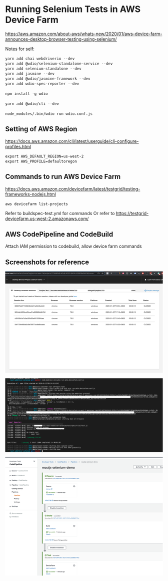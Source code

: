 # Running Selenium Tests in AWS Device Farm

https://aws.amazon.com/about-aws/whats-new/2020/01/aws-device-farm-announces-desktop-browser-testing-using-selenium/

Notes for self:

```
yarn add chai webdriverio --dev
yarn add @wdio/selenium-standalone-service --dev
yarn add selenium-standalone --dev
yarn add jasmine --dev
yarn add @wdio/jasmine-framework --dev
yarn add wdio-spec-reporter --dev

npm install -g wdio

yarn add @wdio/cli --dev

node_modules/.bin/wdio run wdio.conf.js
```

## Setting of AWS Region

https://docs.aws.amazon.com/cli/latest/userguide/cli-configure-profiles.html

```
export AWS_DEFAULT_REGION=us-west-2
export AWS_PROFILE=defaultoregon
```

## Commands to run AWS Device Farm

https://docs.aws.amazon.com/devicefarm/latest/testgrid/testing-frameworks-nodejs.html

```
aws devicefarm list-projects
```

Refer to buildspec-test.yml for commands
Or refer to https://testgrid-devicefarm.us-west-2.amazonaws.com/

## AWS CodePipeline and CodeBuild

Attach IAM permission to codebuild, allow device farm commands

## Screenshots for reference

![Running Selenium Tests on Device Farm](screenshots/device-farm-selenium-chrome.png)

![Running Selenium Tests locally with Device Farm](screenshots/local-test-result-console.png)

![CICD with Device Farm on CodePipeline](screenshots/cicd-codepipeline-testing.png)
